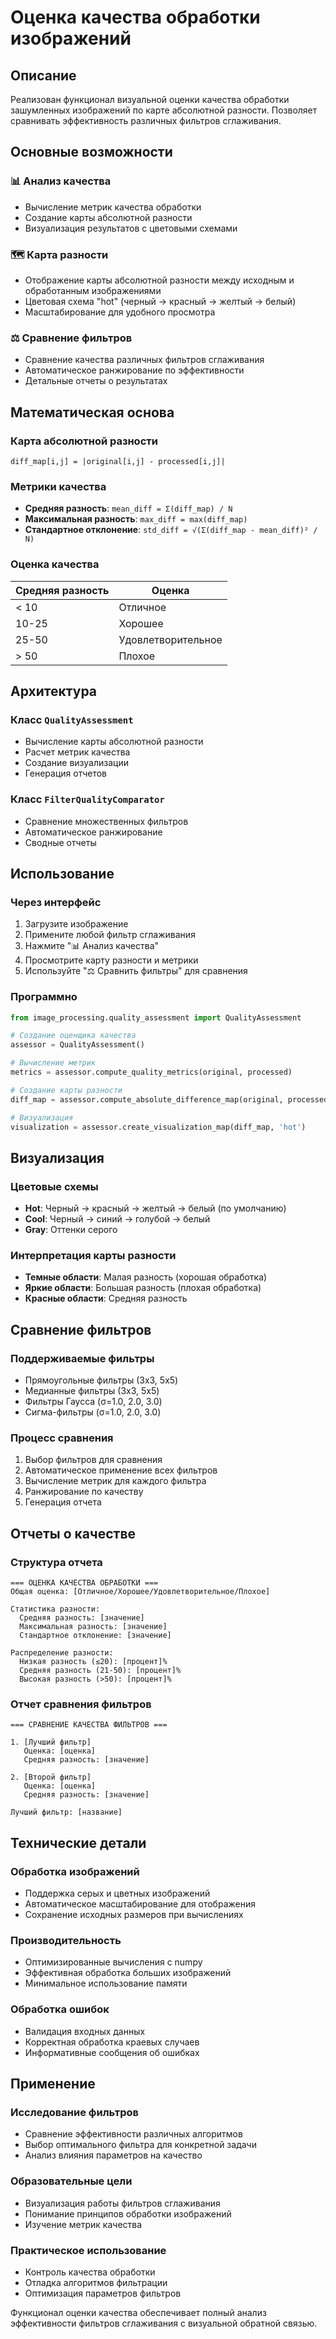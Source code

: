 # Оценка качества обработки изображений

## Описание

Реализован функционал визуальной оценки качества обработки зашумленных изображений по карте абсолютной разности. Позволяет сравнивать эффективность различных фильтров сглаживания.

## Основные возможности

### 📊 Анализ качества
- Вычисление метрик качества обработки
- Создание карты абсолютной разности
- Визуализация результатов с цветовыми схемами

### 🗺️ Карта разности
- Отображение карты абсолютной разности между исходным и обработанным изображениями
- Цветовая схема "hot" (черный → красный → желтый → белый)
- Масштабирование для удобного просмотра

### ⚖️ Сравнение фильтров
- Сравнение качества различных фильтров сглаживания
- Автоматическое ранжирование по эффективности
- Детальные отчеты о результатах

## Математическая основа

### Карта абсолютной разности
```
diff_map[i,j] = |original[i,j] - processed[i,j]|
```

### Метрики качества
- **Средняя разность**: `mean_diff = Σ(diff_map) / N`
- **Максимальная разность**: `max_diff = max(diff_map)`
- **Стандартное отклонение**: `std_diff = √(Σ(diff_map - mean_diff)² / N)`

### Оценка качества
| Средняя разность | Оценка |
|------------------|--------|
| < 10 | Отличное |
| 10-25 | Хорошее |
| 25-50 | Удовлетворительное |
| > 50 | Плохое |

## Архитектура

### Класс `QualityAssessment`
- Вычисление карты абсолютной разности
- Расчет метрик качества
- Создание визуализации
- Генерация отчетов

### Класс `FilterQualityComparator`
- Сравнение множественных фильтров
- Автоматическое ранжирование
- Сводные отчеты

## Использование

### Через интерфейс
1. Загрузите изображение
2. Примените любой фильтр сглаживания
3. Нажмите "📊 Анализ качества"
4. Просмотрите карту разности и метрики
5. Используйте "⚖️ Сравнить фильтры" для сравнения

### Программно
```python
from image_processing.quality_assessment import QualityAssessment

# Создание оценщика качества
assessor = QualityAssessment()

# Вычисление метрик
metrics = assessor.compute_quality_metrics(original, processed)

# Создание карты разности
diff_map = assessor.compute_absolute_difference_map(original, processed)

# Визуализация
visualization = assessor.create_visualization_map(diff_map, 'hot')
```

## Визуализация

### Цветовые схемы
- **Hot**: Черный → красный → желтый → белый (по умолчанию)
- **Cool**: Черный → синий → голубой → белый
- **Gray**: Оттенки серого

### Интерпретация карты разности
- **Темные области**: Малая разность (хорошая обработка)
- **Яркие области**: Большая разность (плохая обработка)
- **Красные области**: Средняя разность

## Сравнение фильтров

### Поддерживаемые фильтры
- Прямоугольные фильтры (3x3, 5x5)
- Медианные фильтры (3x3, 5x5)
- Фильтры Гаусса (σ=1.0, 2.0, 3.0)
- Сигма-фильтры (σ=1.0, 2.0, 3.0)

### Процесс сравнения
1. Выбор фильтров для сравнения
2. Автоматическое применение всех фильтров
3. Вычисление метрик для каждого фильтра
4. Ранжирование по качеству
5. Генерация отчета

## Отчеты о качестве

### Структура отчета
```
=== ОЦЕНКА КАЧЕСТВА ОБРАБОТКИ ===
Общая оценка: [Отличное/Хорошее/Удовлетворительное/Плохое]

Статистика разности:
  Средняя разность: [значение]
  Максимальная разность: [значение]
  Стандартное отклонение: [значение]

Распределение разности:
  Низкая разность (≤20): [процент]%
  Средняя разность (21-50): [процент]%
  Высокая разность (>50): [процент]%
```

### Отчет сравнения фильтров
```
=== СРАВНЕНИЕ КАЧЕСТВА ФИЛЬТРОВ ===

1. [Лучший фильтр]
   Оценка: [оценка]
   Средняя разность: [значение]

2. [Второй фильтр]
   Оценка: [оценка]
   Средняя разность: [значение]

Лучший фильтр: [название]
```

## Технические детали

### Обработка изображений
- Поддержка серых и цветных изображений
- Автоматическое масштабирование для отображения
- Сохранение исходных размеров при вычислениях

### Производительность
- Оптимизированные вычисления с numpy
- Эффективная обработка больших изображений
- Минимальное использование памяти

### Обработка ошибок
- Валидация входных данных
- Корректная обработка краевых случаев
- Информативные сообщения об ошибках

## Применение

### Исследование фильтров
- Сравнение эффективности различных алгоритмов
- Выбор оптимального фильтра для конкретной задачи
- Анализ влияния параметров на качество

### Образовательные цели
- Визуализация работы фильтров сглаживания
- Понимание принципов обработки изображений
- Изучение метрик качества

### Практическое использование
- Контроль качества обработки
- Отладка алгоритмов фильтрации
- Оптимизация параметров фильтров

Функционал оценки качества обеспечивает полный анализ эффективности фильтров сглаживания с визуальной обратной связью.
